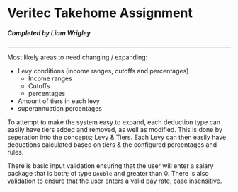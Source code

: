 # Veritec Takehome Assignment

##### _Completed by Liam Wrigley_
---

Most likely areas to need changing / expanding:
- Levy conditions (income ranges, cutoffs and percentages)
    - Income ranges
    - Cutoffs
    - percentages
- Amount of tiers in each levy
- superannuation percentages

To attempt to make the system easy to expand, each deduction type can easily have tiers added and removed, as well as modified. This is done by seperation into the concepts; Levy & Tiers. Each Levy can then easily have deductions calculated based on tiers & the configured percentages and rules.

There is basic input validation ensuring that the user will enter a salary package that is both; of type `Double` and greater than 0. There is also validation to ensure that the user enters a valid pay rate, case insensitive.
